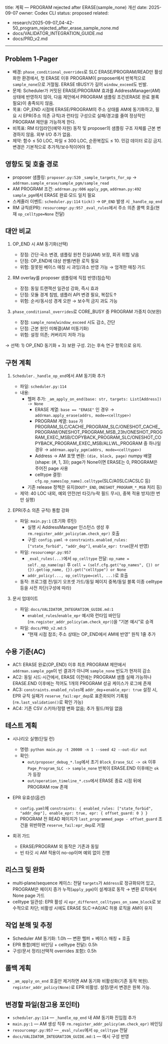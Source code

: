 title: 계획 — PROGRAM rejected after ERASE(sample_none) 개선
date: 2025-09-07
owner: Codex CLI
status: proposed
related:
  - research/2025-09-07_04-42-50_program_rejected_after_erase_sample_none.md
  - docs/VALIDATOR_INTEGRATION_GUIDE.md
  - docs/PRD_v2.md
---

## Problem 1‑Pager

- 배경: `phase_conditional_overrides`로 SLC ERASE/PROGRAM/READ만 활성화한 환경에서, 첫 ERASE 이후 PROGRAM이 proposer에서 반복적으로 `sample_none`으로 거절됨. ERASE tBUSY가 길어 `window_exceed`도 빈발.
- 문제: Scheduler가 커밋된 ERASE/PROGRAM 효과를 AddressManager(AM) 상태에 반영하지 않아, 다음 제안에서 PROGRAM 샘플링 조건(ERASE 완료 블록 필요)이 충족되지 않음.
- 목표: OP_END 시점에 ERASE/PROGRAM의 주소 상태를 AM에 동기화하고, 필요 시 EPR(주소 의존 규칙)과 런타임 구성으로 실패/경고를 줄여 정상적인 PROGRAM 제안을 가능하게 한다.
- 비목표: RM 타임라인(예약·자원) 동작 및 proposer의 샘플링 구조 자체를 근본 변경하지 않음. 외부 I/O 추가 없음.
- 제약: 함수 ≤ 50 LOC, 파일 ≤ 300 LOC, 순환복잡도 ≤ 10. 민감 데이터 로깅 금지. 변경은 기본적으로 추가적/보수적이어야 함.

## 영향도 및 호출 경로

- proposer 샘플링: `proposer.py:520` `_sample_targets_for_op` → `addrman.sample_erase/sample_pgm/sample_read`
- AM PROGRAM 조건: `addrman.py:606` `apply_pgm`, `addrman.py:492` `sample_pgm`에서 ERASE 완료·모드 일치 필요
- 스케줄러 이벤트: `scheduler.py:114` `tick()` → `OP_END` 발생 시 `_handle_op_end`
- RM 규칙(EPR): `resourcemgr.py:957` `_eval_rules`에서 주소 의존 콜백 호출(현재 `op_celltype=None` 전달)

## 대안 비교

1) OP_END 시 AM 동기화(선택)
   - 장점: 간단·국소 변경, 샘플링 원천 진실(AM) 보장, 회귀 위험 낮음
   - 단점: OP_END에 대상 판별/변환 로직 필요
   - 위험: 잘못된 베이스 매칭 시 과잉/과소 반영 가능 → 엄격한 매칭·가드

2) RM overlay를 proposer 샘플링에 직접 반영(침습적)
   - 장점: 동일 트랜잭션 일관성 강화, 즉시 효과
   - 단점: 모듈 경계 침범, 샘플러 API 변경 필요, 복잡도↑
   - 위험: 순서/동시성 경계 오판 → 보수적 금지 과도 가능

3) `phase_conditional_overrides`로 CORE_BUSY 중 PROGRAM 가중치 0(보완)
   - 장점: `sample_none`/`window_exceed` 시도 감소, 간단
   - 단점: 근본 원인 미해결(AM 미동기화)
   - 위험: 설정 의존; 커버리지 저하 가능

→ 선택: 1) OP_END 동기화 + 3) 보완 구성. 2)는 후속 연구 항목으로 유지.

## 구현 계획

1) `Scheduler._handle_op_end`에서 AM 동기화 추가
   - 파일: `scheduler.py:114`
   - 내용:
     - 헬퍼 추가: `_am_apply_on_end(base: str, targets: List[Address]) -> None`
       - ERASE 계열: `base == "ERASE"` 인 경우 → `addrman.apply_erase(addrs, mode=<celltype>)`
       - PROGRAM 계열: `base` 가 PROGRAM_SLC/CACHE_PROGRAM_SLC/ONESHOT_CACHE_PROGRAM/ONESHOT_PROGRAM_MSB_23h/ONESHOT_PROGRAM_EXEC_MSB/COPYBACK_PROGRAM_SLC/ONESHOT_COPYBACK_PROGRAM_EXEC_MSB/ALLWL_PROGRAM 중 하나일 경우 → `addrman.apply_pgm(addrs, mode=<celltype>)`
       - Address → AM 포맷 변환: `(die, block, page)` numpy 배열(shape: (#, 1, 3)); page가 None이면 ERASE는 0, PROGRAM은 주어진 page 사용
       - celltype 결정: `cfg.op_names[op_name].celltype`(SLC/A0SLC/ACSLC 등)
     - 기존 release 정책은 유지(`DOUT*_END`, `ONESHOT_PROGRAM_*_MSB` 처리 등)
   - 제약: 40 LOC 내외, 예외 안전(빈 타깃/누락 필드 무시), 중복 적용 방지(한 번만 실행)

2) EPR(주소 의존 규칙) 통합 강화
   - 파일: `main.py:1` (초기화 루틴)
     - 실행 시 AddressManager 인스턴스 생성 후 `rm.register_addr_policy(am.check_epr)` 호출
     - 구성: `config.yaml` → `constraints.enabled_rules: ["state_forbid", "addr_dep"]`, `enable_epr: true`(문서 반영)
   - 파일: `resourcemgr.py:957`
     - `_eval_rules(...)`에서 `op_celltype` 전달: `op_name = self._op_name(op)` 후 `cell = (self.cfg.get("op_names", {}) or {}).get(op_name, {}).get("celltype") or None`
     - `addr_policy(..., op_celltype=cell, ...)`로 호출
   - 동작: 프로그램 전/읽기 오프셋 가드/동일 페이지 중복/동일 블록 이종 celltype 등을 사전 차단(구성에 따라)

3) 문서 업데이트
   - 파일: `docs/VALIDATOR_INTEGRATION_GUIDE.md:1`
     - `enabled_rules`/`enable_epr` 예시와 런타임 바인딩(`rm.register_addr_policy(am.check_epr)`)을 “기본 예시”로 승격
   - 파일: `docs/PRD_v2.md:5`
     - “현재 시점 참조; 주소 상태는 OP_END에서 AM에 반영” 원칙 1줄 추가

## 수용 기준(AC)

- AC1: ERASE 완료(OP_END) 이후 최초 PROGRAM 제안에서 `addrman.sample_pgm`이 빈 결과가 아니며 `sample_none` 빈도가 현저히 감소
- AC2: 동일 시드·시간에서, ERASE 이전에는 PROGRAM 샘플 실패 가능하나 ERASE.END 이후에는 적어도 1개의 PROGRAM 성공 케이스가 로그에 존재
- AC3: `constraints.enabled_rules`에 `addr_dep`+`enable_epr: true` 설정 시, EPR 규칙 실패가 `reserve_fail:epr_dep`로 표준화되어 기록됨(`rm.last_validation()`로 확인 가능)
- AC4: 기존 CSV 스키마/정렬 변화 없음; 추가 필드/파일 없음

## 테스트 계획

- 시나리오 실행(단일 런)
  - 명령: `python main.py -t 20000 -n 1 --seed 42 --out-dir out`
  - 확인:
    - `out/proposer_debug_*.log`에서 초기 `Block_Erase_SLC -> ok` 이후 `Page_Program_SLC -> sample_none` 반복이 ERASE.END 이후에는 `ok`가 등장
    - `out/operation_timeline_*.csv`에서 ERASE 종료 시점 뒤에 PROGRAM row 존재

- EPR 유효성(옵션)
  - `config.yaml`에 `constraints: { enabled_rules: ["state_forbid", "addr_dep"], enable_epr: true, epr: { offset_guard: 0 } }`
  - PROGRAM 전 READ 페이지가 `last_programmed_page - offset_guard` 조건을 위반하면 `reserve_fail:epr_dep`로 거절

- 회귀 가드
  - ERASE/PROGRAM 외 동작은 기존과 동일
  - 빈 타깃 시 AM 적용이 no-op이며 예외 없이 진행

## 리스크 및 완화

- multi‑plane/sequence 케이스: 전달 `targets`가 `Address`로 정규화되어 있고, PROGRAM은 페이지 증가 누적(`apply_pgm`)이 설계대로 동작 → 변환 로직에서 None page 가드
- celltype 일관성: EPR 활성 시 `epr_different_celltypes_on_same_block`로 보수적으로 차단; 비활성 시에도 ERASE SLC→A0/AC 허용 로직을 AM이 유지

## 작업 분해 및 추정

- Scheduler AM 동기화: 1.0h — 변환 헬퍼 + 베이스 매칭 + 호출
- EPR 통합(메인 바인딩 + celltype 전달): 0.5h
- 구성/문서 정리(선택적 overrides 포함): 0.5h

## 롤백 계획

- `_am_apply_on_end` 호출만 제거하면 AM 동기화 비활성화(기존 동작 복원). `register_addr_policy(None)`로 EPR 비활성. 설정/문서 변경은 원복 가능.

## 변경할 파일(참고용 포인터)

- `scheduler.py:114` — `_handle_op_end` 내 AM 동기화 진입점 추가
- `main.py:1` — AM 생성 직후 `rm.register_addr_policy(am.check_epr)` 바인딩
- `resourcemgr.py:957` — `_eval_rules`에서 `op_celltype` 전달
- `docs/VALIDATOR_INTEGRATION_GUIDE.md:1` — 예시 구성 반영

